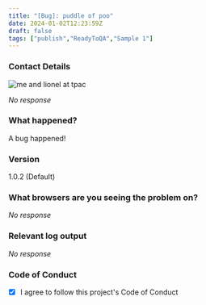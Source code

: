 ```yaml
---
title: "[Bug]: puddle of poo"
date: 2024-01-02T12:23:59Z
draft: false
tags: ["publish","ReadyToQA","Sample 1"]
---
```


### Contact Details
![me and lionel at tpac](https://github.com/stevefaulkner/test2/assets/835859/68781829-81ba-4893-b500-f1322b2bda9a)

_No response_

### What happened?

A bug happened!

### Version

1.0.2 (Default)

### What browsers are you seeing the problem on?

_No response_

### Relevant log output

_No response_

### Code of Conduct

- [X] I agree to follow this project's Code of Conduct

